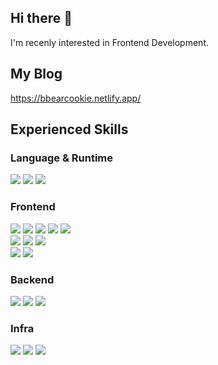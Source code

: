 ## Hi there 👋
I'm recenly interested in Frontend Development.

## My Blog
https://bbearcookie.netlify.app/

## Experienced Skills
### Language & Runtime
![](https://img.shields.io/badge/JavaScript-F7DF1E?style=for-the-badge&logo=javascript&logoColor=black)
![](https://img.shields.io/badge/TypeScript-007ACC?style=for-the-badge&logo=typescript&logoColor=white)
![](https://img.shields.io/badge/Node.js-43853D?style=for-the-badge&logo=node.js&logoColor=white)

### Frontend
![](https://img.shields.io/badge/React-20232A?style=for-the-badge&logo=react&logoColor=61DAFB)
![](https://img.shields.io/badge/TanStack_Query-FF4154?style=for-the-badge&logo=reactquery&logoColor=61DAFB)
![](https://img.shields.io/badge/React_Hook_Form-EC5990?style=for-the-badge&logo=reacthookform&logoColor=61DAFB)
![](https://img.shields.io/badge/Storybook-FF4785?style=for-the-badge&logo=storybook&logoColor=61DAFB)
![](https://img.shields.io/badge/Mock_Service_Worker-FF6A33?style=for-the-badge&logo=mockserviceworker&logoColor=61DAFB)  
![](https://img.shields.io/badge/emotion-DB7093?style=for-the-badge&logo=styled-components&logoColor=white)
![](https://img.shields.io/badge/chakra-%234ED1C5.svg?style=for-the-badge&logo=chakraui&logoColor=white)
![](https://img.shields.io/badge/tailwindcss-%2338B2AC.svg?style=for-the-badge&logo=tailwind-css&logoColor=white)  
![](https://img.shields.io/badge/HTML5-E34F26?style=for-the-badge&logo=html5&logoColor=white)
![](https://img.shields.io/badge/CSS3-1572B6?style=for-the-badge&logo=css3&logoColor=white)

### Backend
![](https://img.shields.io/badge/Express-404D59?style=for-the-badge&logo=express)
![](https://img.shields.io/badge/MySQL-00000F?style=for-the-badge&logo=mysql&logoColor=white)
![](https://img.shields.io/badge/redis-%23DD0031.svg?&style=for-the-badge&logo=redis&logoColor=white)

### Infra
![](https://img.shields.io/badge/Amazon_S3-569A31?style=for-the-badge&logo=amazons3&logoColor=white)
![](https://img.shields.io/badge/Amazon_EC2-FF9900?style=for-the-badge&logo=amazonec2&logoColor=white)
![](https://img.shields.io/badge/Amazon_CodeDeploy-4052d5?style=for-the-badge&logo=amazonaws&logoColor=white)




<!--
**bbearcookie/bbearcookie** is a ✨ _special_ ✨ repository because its `README.md` (this file) appears on your GitHub profile.

Here are some ideas to get you started:

- 🔭 I’m currently working on ...
- 🌱 I’m currently learning ...
- 👯 I’m looking to collaborate on ...
- 🤔 I’m looking for help with ...
- 💬 Ask me about ...
- 📫 How to reach me: ...
- 😄 Pronouns: ...
- ⚡ Fun fact: ...
-->
